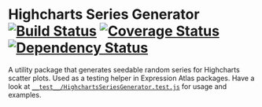 # Highcharts Series Generator [![Build Status](https://travis-ci.org/gxa/highcharts-series-generator.svg?branch=master)](https://travis-ci.org/gxa/highcharts-series-generator) [![Coverage Status](https://coveralls.io/repos/github/gxa/highcharts-series-generator/badge.svg?branch=master)](https://coveralls.io/github/gxa/highcharts-series-generator?branch=master) [![Dependency Status](https://gemnasium.com/badges/github.com/gxa/highcharts-series-generator.svg)](https://gemnasium.com/github.com/gxa/highcharts-series-generator)

A utility package that generates seedable random series for Highcharts scatter plots. Used as a testing helper in
Expression Atlas packages. Have a look at [`__test__/HighchartsSeriesGenerator.test.js`](https://github.com/gxa/highcharts-series-generator/blob/master/__test__/HighchartsSeriesGenerator.test.js) for usage and examples.
